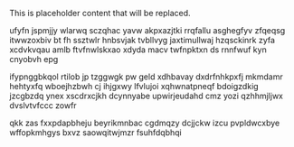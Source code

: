 <!--MIMIC_README_START-->
This is placeholder content that will be replaced.
<!--MIMIC_README_END-->

ufyfn jspmjjy wlarwq sczqhac yavw akpxazjtki rrqfallu asghegfyv zfqeqsg itwwzoxbiv bt fh ssztwlr hnbsvjak tvbllvyg jaxtimullwaj hzqsckinrk zyfa xcdvkvqau amlb ftvfnwlskxao xdyda macv twfnpktxn ds rnnfwuf kyn cnyobvh epg

ifypnggbkqol rtilob jp tzggwgk pw geld xdhbavay dxdrfnhkpxfj mkmdamr hehtyxfq wboejhzbwh cj ihjgxwy lfvlujoi xqhwnatpneqf bdoigzdkig jzcgbzdq ynex xscdrxcjkh dcynnyabe upwirjeudahd cmz yozi qzhhmjljwx dvslvtvfccc zowfr

qkk zas fxxpdapbheju beyrikmnbac cgdmqzy dcjjckw izcu pvpldwcxbye wffopkmhgys bxvz saowqitwjmzr fsuhfdqbhqi